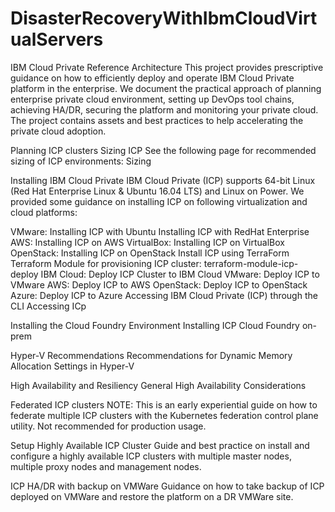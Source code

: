 # DisasterRecoveryWithIbmCloudVirtualServers
IBM Cloud Private Reference Architecture
This project provides prescriptive guidance on how to efficiently deploy and operate IBM Cloud Private platform in the enterprise. We document the practical approach of planning enterprise private cloud environment, setting up DevOps tool chains, achieving HA/DR, securing the platform and monitoring your private cloud. The project contains assets and best practices to help accelerating the private cloud adoption.


Planning ICP clusters
Sizing ICP
See the following page for recommended sizing of ICP environments: Sizing

Installing IBM Cloud Private
IBM Cloud Private (ICP) supports 64-bit Linux (Red Hat Enterprise Linux & Ubuntu 16.04 LTS) and Linux on Power. We provided some guidance on installing ICP on following virtualization and cloud platforms:

VMware:
Installing ICP with Ubuntu
Installing ICP with RedHat Enterprise
AWS: Installing ICP on AWS
VirtualBox: Installing ICP on VirtualBox
OpenStack: Installing ICP on OpenStack
Install ICP using TerraForm
Terraform Module for provisioning ICP cluster: terraform-module-icp-deploy
IBM Cloud: Deploy ICP Cluster to IBM Cloud
VMware: Deploy ICP to VMware
AWS: Deploy ICP to AWS
OpenStack: Deploy ICP to OpenStack
Azure: Deploy ICP to Azure
Accessing IBM Cloud Private (ICP) through the CLI
Accessing ICp

Installing the Cloud Foundry Environment
Installing ICP Cloud Foundry on-prem

Hyper-V Recommendations
Recommendations for Dynamic Memory Allocation Settings in Hyper-V

High Availability and Resiliency
General High Availability Considerations

Federated ICP clusters
NOTE: This is an early experiential guide on how to federate multiple ICP clusters with the Kubernetes federation control plane utility. Not recommended for production usage.

Setup Highly Available ICP Cluster
Guide and best practice on install and configure a highly available ICP clusters with multiple master nodes, multiple proxy nodes and management nodes.

ICP HA/DR with backup on VMWare Guidance on how to take backup of ICP deployed on VMWare and restore the platform on a DR VMWare site.

